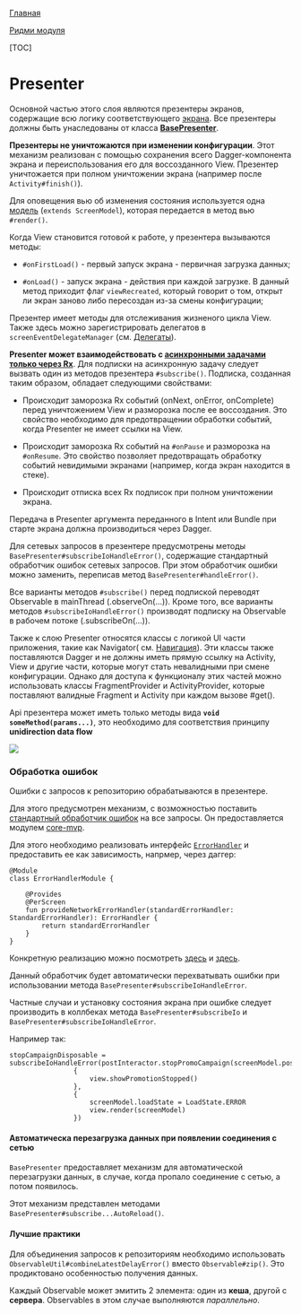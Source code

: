 [Главная](../../docs/main.md)

[Ридми модуля](../README.md)

[TOC]

# Presenter

Основной частью этого слоя являются презентеры экранов,
содержащие всю логику соответствующего [экрана][view].
Все презентеры должны быть унаследованы от класса [**BasePresenter**][base].

**Презентеры не уничтожаются при изменении конфигурации**.
Этот механизм реализован с помощью сохранения всего Dagger-компонента
экрана и переиспользования его для воссозданного View.
Презентер уничтожается при полном уничтожении экрана (например после `Activity#finish()`).

Для оповещения вью об изменения состояния используется одна [модель][model]
(`extends ScreenModel`), которая передается в метод вью `#render()`.

Когда View становится готовой к работе, у презентера вызываются методы:

- `#onFirstLoad()` - первый запуск экрана - первичная загрузка данных;

- `#onLoad()` - запуск экрана - действия при каждой загрузке. В данный метод
приходит флаг `viewRecreated`, который говорит о том, открыт ли экран заново либо
пересоздан из-за смены конфигурации;

Презентер имеет методы для отслеживания жизненого цикла View. Также здесь
можно зарегистрировать делегатов в `screenEventDelegateManager` (см. [Делегаты][delegates]).

**Presenter может взаимодействовать с [асинхронными задачами только через Rx][async]**.
Для подписки на асинхронную задачу следует вызвать один из методов презентера `#subscribe()`.
Подписка, созданная таким образом, обладает следующими свойствами:

- Происходит заморозка Rx событий (onNext, onError, onComplete)
перед уничтожением View и разморозка после ее воссоздания.
Это свойство необходимо для предотвращении обработки событий,
когда Presenter не имеет ссылки на View.

- Происходит заморозка Rx событий на `#onPause` и разморозка на `#onResume`.
Это свойство позволяет предотвращать обработку событий невидимыми экранами
(например, когда экран находится в стеке).

- Происходит отписка всех Rx подписок при полном уничтожении экрана.

Передача в Presenter аргумента переданного в Intent или Bundle
при старте экрана должна производиться через Dagger.

Для сетевых запросов в презентере предусмотрены методы `BasePresenter#subscribeIoHandleError()`,
содержащие стандартный обработчик ошибок сетевых запросов.
При этом обработчик ошибки можно заменить, переписав метод `BasePresenter#handleError()`.

Все варианты методов `#subscribe()` перед подпиской переводят Observable
в mainThread (.observeOn(...)).
Кроме того, все варианты методов `#subscribeIoHandleError()`
производят подписку на Observable в рабочем потоке (.subscribeOn(...)).

Также к слою Presenter относятся классы с логикой UI части приложения,
такие как Navigator( см. [Навигация][nav]).
Эти классы также поставляются Dagger и не должны иметь прямую ссылку на Activity,
View и другие части, которые могут стать невалидными при смене конфигурации.
Однако для доступа к функционалу этих частей можно использовать классы FragmentProvider и
ActivityProvider, которые поставляют валидные Fragment и Activity при каждом вызове #get().

Api презентера может иметь только методы вида **`void someMethod(params...)`**,
это необходимо для соответствия принципу **unidirection data flow**

![](https://preview.ibb.co/jpCbUp/unidirect_dataflow.png)



### Обработка ошибок

Ошибки с запросов к репозиторию обрабатываются в презентере.

Для этого предусмотрен механизм, с возможностью поставить [стандартный обработчик
ошибок][handler] на все запросы. Он предоставляется модулем [core-mvp][mvp].

Для этого необходимо реализовать интерфейс [`ErrorHandler`][handler] и предоставить
ее как зависимость, напрмер, через даггер:
```
@Module
class ErrorHandlerModule {

    @Provides
    @PerScreen
    fun provideNetworkErrorHandler(standardErrorHandler: StandardErrorHandler): ErrorHandler {
        return standardErrorHandler
    }
}
```

Конкретную реализацию можно посмотреть [здесь][ex1] и [здесь][ex2].

Данный обработчик будет автоматически перехватывать ошибки при использовании
метода `BasePresenter#subscribeIoHandleError`.

Частные случаи и установку состояния экрана при ошибке следует производить
в коллбеках метода `BasePresenter#subscribeIo` и `BasePresenter#subscribeIoHandleError`.

Например так:

```
stopCampaignDisposable = subscribeIoHandleError(postInteractor.stopPromoCampaign(screenModel.postId),
                {
                    view.showPromotionStopped()
                },
                {
                    screenModel.loadState = LoadState.ERROR
                    view.render(screenModel)
                })
```

#### Автоматическа перезагрузка данных при появлении соединения с сетью

`BasePresenter` предоставляет механизм для автоматической перезагрузки данных,
в случае, когда пропало соединение с сетью, а потом появилось.

Этот механизм представлен методами `BasePresenter#subscribe...AutoReload()`.

#### Лучшие практики

Для объединения запросов к репозиториям необходимо использовать
`ObservableUtil#combineLatestDelayError()` вместо `Observable#zip()`.
Это продиктовано особенностью получения данных.

Каждый Observable может эмитить 2 элемента: один из **кеша**, другой с **сервера**.
Observables в этом случае выполняются *параллельно*.

[base]: ../src/main/java/ru/surfstudio/android/core/mvp/presenter/BasePresenter.java
[view]: view.md
[model]: screen_model.md
[delegates]: ../../core-ui/README.md
[nav]: ../../docs/ui/navigation.md
[async]: ../../docs/common/async.md
[mvp]: ../README.md
[handler]: ../src/main/java/ru/surfstudio/android/core/mvp/error/ErrorHandler.java
[ex1]: ../../template/base/src/main/java/ru/surfstudio/standard/base/error/NetworkErrorHandler.kt
[ex2]: ../../template/base-ui/src/main/java/ru/surfstudio/standard/base_ui/error/StandardErrorHandler.kt